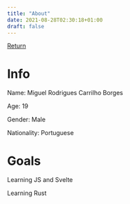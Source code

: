 ```yaml
---
title: "About"
date: 2021-08-28T02:30:18+01:00
draft: false
---
```


[Return](https://miguelrcborges.github.io)

# Info 

Name: Miguel Rodrigues Carrilho Borges

Age: 19

Gender: Male

Nationality: Portuguese


# Goals

Learning JS and Svelte

Learning Rust